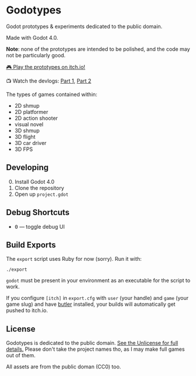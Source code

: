 # Godotypes

Godot prototypes & experiments dedicated to the public domain.

Made with Godot 4.0.

**Note**: none of the prototypes are intended to be polished, and the code may not be particularly good.

[🎮 Play the prototypes on itch.io!](https://brettchalupa.itch.io/godotypes)

📺 Watch the devlogs: [Part 1](https://www.youtube.com/watch?v=pJ-wlh9LQkw), [Part 2](https://www.youtube.com/watch?v=ozIQITatK3A)

The types of games contained within:

- 2D shmup
- 2D platformer
- 2D action shooter
- visual novel
- 3D shmup
- 3D flight
- 3D car driver
- 3D FPS

## Developing

0. Install Godot 4.0
1. Clone the repository
2. Open up `project.gdot`

## Debug Shortcuts

- <kbd>0</kbd> — toggle debug UI

## Build Exports

The `export` script uses Ruby for now (sorry). Run it with:

``` console
./export
```

`godot` must be present in your environment as an executable for the script to work.

If you configure `[itch]` in `export.cfg` with `user` (your handle) and `game` (your game slug) and have [butler](https://itch.io/docs/butler/) installed, your builds will automatically get pushed to itch.io.

## License

Godotypes is dedicated to the public domain. [See the Unlicense for full details.](https://unlicense.org/) Please don't take the project names tho, as I may make full games out of them.

All assets are from the public doman (CC0) too.
